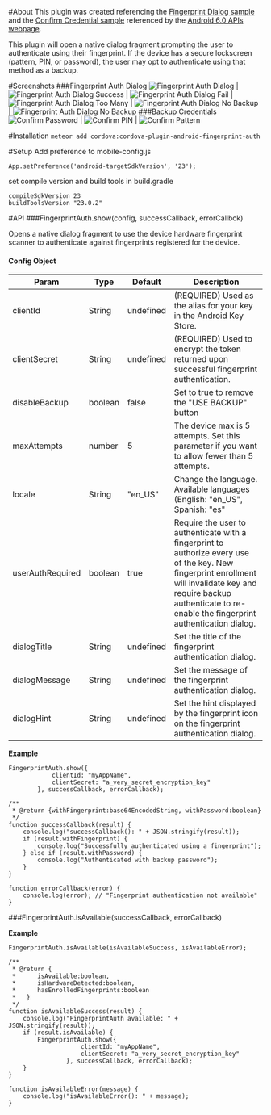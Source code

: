 #About
This plugin was created referencing the [Fingerprint Dialog sample](http://developer.android.com/samples/FingerprintDialog/index.html) and the [Confirm Credential sample](http://developer.android.com/samples/ConfirmCredential/index.html) referenced by the [Android 6.0 APIs webpage](http://developer.android.com/about/versions/marshmallow/android-6.0.html).

This plugin will open a native dialog fragment prompting the user to authenticate using their fingerprint.  If the device has a secure lockscreen (pattern, PIN, or password), the user may opt to authenticate using that method as a backup.

#Screenshots
###Fingerprint Auth Dialog
![Fingerprint Auth Dialog](screenshots/fp_auth_dialog.jpg) | ![Fingerprint Auth Dialog Success](screenshots/fp_auth_dialog_success.png) | ![Fingerprint Auth Dialog Fail](screenshots/fp_auth_dialog_fail.jpg) | ![Fingerprint Auth Dialog Too Many](screenshots/fp_auth_dialog_too_many.jpg) | ![Fingerprint Auth Dialog No Backup](screenshots/fp_auth_dialog_no_backup.jpg) | ![Fingerprint Auth Dialog No Backup](screenshots/fp_auth_dialog_longer.png)
###Backup Credentials
![Confirm Password](screenshots/confirm_creds_pw.png) | ![Confirm PIN](screenshots/confirm_creds_pin.png) | ![Confirm Pattern](screenshots/confirm_creds_pattern.png)


#Installation
`meteor add cordova:cordova-plugin-android-fingerprint-auth`

#Setup
Add preference to mobile-config.js
```
App.setPreference('android-targetSdkVersion', '23');
```

set compile version and build tools in build.gradle
```
compileSdkVersion 23
buildToolsVersion "23.0.2"
```

#API
###FingerprintAuth.show(config, successCallback, errorCallbck)

Opens a native dialog fragment to use the device hardware fingerprint scanner to authenticate against fingerprints
registered for the device.

#### Config Object
| Param | Type | Default | Description |
| --- | --- | --- | --- |
| clientId | String | undefined | (REQUIRED) Used as the alias for your key in the Android Key Store. |
| clientSecret | String | undefined | (REQUIRED) Used to encrypt the token returned upon successful fingerprint authentication. |
| disableBackup | boolean | false | Set to true to remove the "USE BACKUP" button |
| maxAttempts | number | 5 | The device max is 5 attempts.  Set this parameter if you want to allow fewer than 5 attempts.  |
| locale | String | "en_US" | Change the language. Available languages (English: "en_US", Spanish: "es" |
| userAuthRequired | boolean | true | Require the user to authenticate with a fingerprint to authorize every use of the key.  New fingerprint enrollment will invalidate key and require backup authenticate to re-enable the fingerprint authentication dialog. |
| dialogTitle | String | undefined | Set the title of the fingerprint authentication dialog. |
| dialogMessage | String | undefined | Set the message of the fingerprint authentication dialog. |
| dialogHint | String | undefined | Set the hint displayed by the fingerprint icon on the fingerprint authentication dialog. |
**Example**  

```
FingerprintAuth.show({
            clientId: "myAppName",
            clientSecret: "a_very_secret_encryption_key"
        }, successCallback, errorCallback);

/**
 * @return {withFingerprint:base64EncodedString, withPassword:boolean}
 */
function successCallback(result) {
    console.log("successCallback(): " + JSON.stringify(result));
    if (result.withFingerprint) {
        console.log("Successfully authenticated using a fingerprint");
    } else if (result.withPassword) {
        console.log("Authenticated with backup password");
    }
}

function errorCallback(error) {
    console.log(error); // "Fingerprint authentication not available"
}

```

###FingerprintAuth.isAvailable(successCallback, errorCallback)

**Example**

```
FingerprintAuth.isAvailable(isAvailableSuccess, isAvailableError);

/**
 * @return {
 *      isAvailable:boolean,
 *      isHardwareDetected:boolean,
 *      hasEnrolledFingerprints:boolean
 *   }
 */
function isAvailableSuccess(result) {
    console.log("FingerprintAuth available: " + JSON.stringify(result));
    if (result.isAvailable) {
        FingerprintAuth.show({
                    clientId: "myAppName",
                    clientSecret: "a_very_secret_encryption_key"
                }, successCallback, errorCallback);
    }
}

function isAvailableError(message) {
    console.log("isAvailableError(): " + message);
}
```